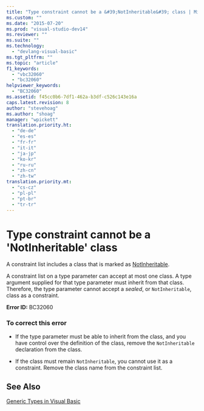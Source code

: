 ```yaml
---
title: "Type constraint cannot be a &#39;NotInheritable&#39; class | Microsoft Docs"
ms.custom: ""
ms.date: "2015-07-20"
ms.prod: "visual-studio-dev14"
ms.reviewer: ""
ms.suite: ""
ms.technology: 
  - "devlang-visual-basic"
ms.tgt_pltfrm: ""
ms.topic: "article"
f1_keywords: 
  - "vbc32060"
  - "bc32060"
helpviewer_keywords: 
  - "BC32060"
ms.assetid: f45cc0b6-7df1-462a-b3df-c526c143e16a
caps.latest.revision: 8
author: "stevehoag"
ms.author: "shoag"
manager: "wpickett"
translation.priority.ht: 
  - "de-de"
  - "es-es"
  - "fr-fr"
  - "it-it"
  - "ja-jp"
  - "ko-kr"
  - "ru-ru"
  - "zh-cn"
  - "zh-tw"
translation.priority.mt: 
  - "cs-cz"
  - "pl-pl"
  - "pt-br"
  - "tr-tr"
---
```

# Type constraint cannot be a &#39;NotInheritable&#39; class
A constraint list includes a class that is marked as [NotInheritable](../../visual-basic/language-reference/modifiers/notinheritable.md).  
  
 A constraint list on a type parameter can accept at most one class. A type argument supplied for that type parameter must inherit from that class. Therefore, the type parameter cannot accept a *sealed*, or `NotInheritable`, class as a constraint.  
  
 **Error ID:** BC32060  
  
### To correct this error  
  
-   If the type parameter must be able to inherit from the class, and you have control over the definition of the class, remove the `NotInheritable` declaration from the class.  
  
-   If the class must remain `NotInheritable`, you cannot use it as a constraint. Remove the class name from the constraint list.  
  
## See Also  
 [Generic Types in Visual Basic](../../visual-basic/programming-guide/language-features/data-types/generic-types.md)